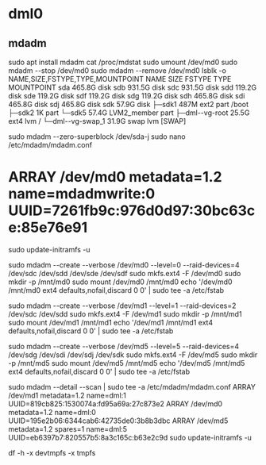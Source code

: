 # dml0

## mdadm

sudo apt install mdadm
cat /proc/mdstat
sudo umount /dev/md0
      sudo mdadm --stop /dev/md0
sudo mdadm --remove /dev/md0
lsblk -o NAME,SIZE,FSTYPE,TYPE,MOUNTPOINT
   NAME                 SIZE FSTYPE      TYPE MOUNTPOINT
   sda                465.8G             disk
   sdb                931.5G             disk
   sdc                931.5G             disk
   sdd                119.2G             disk
   sde                119.2G             disk
   sdf                119.2G             disk
   sdg                119.2G             disk
   sdh                465.8G             disk
   sdi                465.8G             disk
   sdj                465.8G             disk
   sdk                 57.9G             disk
   ├─sdk1               487M ext2        part /boot
   ├─sdk2                 1K             part
   └─sdk5              57.4G LVM2_member part
     ├─dml--vg-root    25.5G ext4        lvm  /
     └─dml--vg-swap_1  31.9G swap        lvm  [SWAP]

sudo mdadm --zero-superblock /dev/sda-j
sudo nano /etc/mdadm/mdadm.conf
   # ARRAY /dev/md0 metadata=1.2 name=mdadmwrite:0 UUID=7261fb9c:976d0d97:30bc63ce:85e76e91
sudo update-initramfs -u

sudo mdadm --create --verbose /dev/md0 --level=0 --raid-devices=4 /dev/sdc /dev/sdd /dev/sde /dev/sdf
sudo mkfs.ext4 -F /dev/md0
sudo mkdir -p /mnt/md0
sudo mount /dev/md0 /mnt/md0
echo '/dev/md0 /mnt/md0 ext4 defaults,nofail,discard 0 0' | sudo tee -a /etc/fstab

sudo mdadm --create --verbose /dev/md1 --level=1 --raid-devices=2 /dev/sdc /dev/sdd
sudo mkfs.ext4 -F /dev/md1
sudo mkdir -p /mnt/md1
sudo mount /dev/md1 /mnt/md1
echo '/dev/md1 /mnt/md1 ext4 defaults,nofail,discard 0 0' | sudo tee -a /etc/fstab

sudo mdadm --create --verbose /dev/md5 --level=5 --raid-devices=4 /dev/sdg /dev/sdi /dev/sdj /dev/sdk
sudo mkfs.ext4 -F /dev/md5
sudo mkdir -p /mnt/md5
sudo mount /dev/md5 /mnt/md5
echo '/dev/md5 /mnt/md5 ext4 defaults,nofail,discard 0 0' | sudo tee -a /etc/fstab

sudo mdadm --detail --scan | sudo tee -a /etc/mdadm/mdadm.conf
   ARRAY /dev/md1 metadata=1.2 name=dml:1 UUID=819cb825:1530074a:fd95a69a:27c873e2
   ARRAY /dev/md0 metadata=1.2 name=dml:0 UUID=195e2b06:6344cab6:42735de0:3b8b3dbc
   ARRAY /dev/md5 metadata=1.2 spares=1 name=dml:5 UUID=eb6397b7:820557b5:8a3c165c:b63e2c9d
sudo update-initramfs -u

df -h -x devtmpfs -x tmpfs

